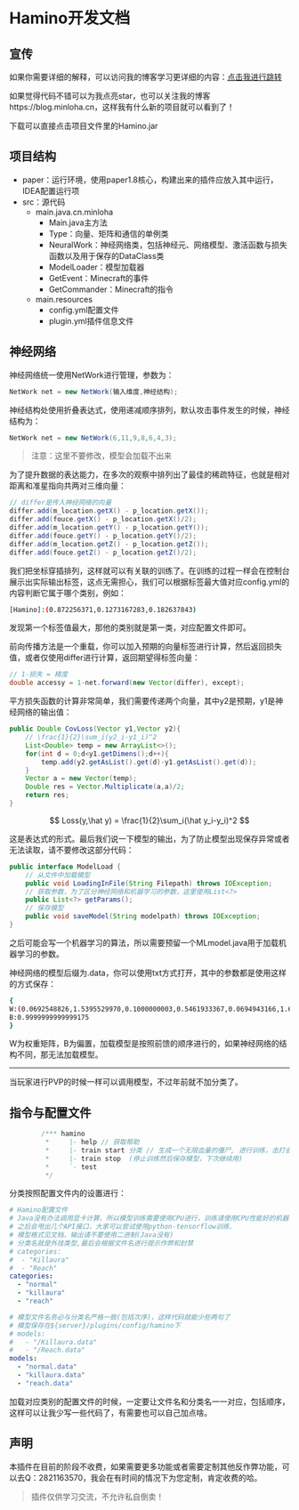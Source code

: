 # Hamino开发文档

## 宣传

如果你需要详细的解释，可以访问我的博客学习更详细的内容：[点击我进行跳转](https://blog.minloha.cn/2023/01/04/%E9%9D%9E%E5%B8%B8%E8%AF%A6%E7%BB%86%E7%9A%84ANN/)

如果觉得代码不错可以为我点亮star，也可以关注我的博客https://blog.minloha.cn，这样我有什么新的项目就可以看到了！

下载可以直接点击项目文件里的Hamino.jar

## 项目结构

- paper：运行环境，使用paper1.8核心，构建出来的插件应放入其中运行，IDEA配置运行项
- src：源代码
  - main.java.cn.minloha
    - Main.java主方法
    - Type：向量、矩阵和通信的单例类
    - NeuralWork：神经网络类，包括神经元、网络模型、激活函数与损失函数以及用于保存的DataClass类
    - ModelLoader：模型加载器
    - GetEvent：Minecraft的事件
    - GetCommander：Minecraft的指令
  - main.resources
    - config.yml配置文件
    - plugin.yml插件信息文件

## 神经网络

神经网络统一使用NetWork进行管理，参数为：

```java
NetWork net = new NetWork(输入维度,神经结构);
```

神经结构处使用折叠表达式，使用递减顺序排列，默认攻击事件发生的时候，神经结构为：

```java
NetWork net = new NetWork(6,11,9,8,6,4,3);
```

> 注意：这里不要修改，模型会加载不出来

为了提升数据的表达能力，在多次的观察中排列出了最佳的稀疏特征，也就是相对距离和准星指向共两对三维向量：

```java
// differ是传入神经网络的向量
differ.add(m_location.getX() - p_location.getX());
differ.add(fouce.getX() - p_location.getX()/2);
differ.add(m_location.getY() - p_location.getY());
differ.add(fouce.getY() - p_location.getY()/2);
differ.add(m_location.getZ() - p_location.getZ());
differ.add(fouce.getZ() - p_location.getZ()/2);
```

我们把坐标穿插排列，这样就可以有关联的训练了。在训练的过程一样会在控制台展示出实际输出标签，这点无需担心，我们可以根据标签最大值对应config.yml的内容判断它属于哪个类别，例如：

```bash
[Hamino]:(0.872256371,0.1273167283,0.182637843)
```

发现第一个标签值最大，那他的类别就是第一类，对应配置文件即可。

前向传播方法是一个重载，你可以加入预期的向量标签进行计算，然后返回损失值，或者仅使用differ进行计算，返回期望得标签向量：

```java
// 1-损失 = 精度
double accessy = 1-net.forward(new Vector(differ), except);
```

平方损失函数的计算非常简单，我们需要传递两个向量，其中y2是预期，y1是神经网络的输出值：

```java
public Double CovLoss(Vector y1,Vector y2){
    // \frac{1}{2}\sum_i(y2_i-y1_i)^2
    List<Double> temp = new ArrayList<>();
    for(int d = 0;d<y1.getDimens();d++){
        temp.add(y2.getAsList().get(d)-y1.getAsList().get(d));
    }
    Vector a = new Vector(temp);
    Double res = Vector.Multiplicate(a,a)/2;
    return res;
}
```

$$
Loss(y,\hat y) = \frac{1}{2}\sum_i(\hat y_i-y_i)^2
$$

这是表达式的形式。最后我们说一下模型的输出，为了防止模型出现保存异常或者无法读取，请不要修改这部分代码：

```java
public interface ModelLoad {
    // 从文件中加载模型
    public void LoadingInFile(String Filepath) throws IOException;
    // 获取参数，为了区分神经网络和机器学习的参数，这里使用List<?>
    public List<?> getParams();
    // 保存模型
    public void saveModel(String modelpath) throws IOException;
}
```

之后可能会写一个机器学习的算法，所以需要预留一个MLmodel.java用于加载机器学习的参数。

神经网络的模型后缀为.data，你可以使用txt方式打开，其中的参数都是使用这样的方式保存：

```bash
{
W:(0.0692548826,1.5395529970,0.1000000003,0.5461933367,0.0694943166,1.6509559252)
B:0.9999999999999175
}
```

W为权重矩阵，B为偏置，加载模型是按照前馈的顺序进行的，如果神经网络的结构不同，那无法加载模型。

---

当玩家进行PVP的时候一样可以调用模型，不过年前就不加分类了。

## 指令与配置文件

```java
        /*** hamino
         *     |- help // 获取帮助
         *     |- train start 分类 // 生成一个无限血量的僵尸, 进行训练，击打会有提示
         *     |- train stop  (停止训练然后保存模型，下次继续用)
         *     `- test
         */
```

分类按照配置文件内的设置进行：

```yaml
# Hamino配置文件
# Java没有办法调用显卡计算，所以模型训练需要使用CPU进行，训练请使用CPU性能好的机器训练。
# 之后会甩出几个API接口，大家可以尝试使用python-tensorflow训练.
# 模型格式见文档，输出请不要使用二进制(Java没有)
# 分类名就是外挂类型,最后会根据文件名进行提示作弊和封禁
# categories:
#  - "Killaura"
#  - "Reach"
categories:
  - "normal"
  - "killaura"
  - "reach"

# 模型文件名务必与分类名严格一致(包括次序)，这样代码就能少些两句了
# 模型保存在${server}/plugins/config/hamino下
# models:
#   - "/Killaura.data"
#   - "/Reach.data"
models:
  - "normal.data"
  - "killaura.data"
  - "reach.data"
```

加载对应类别的配置文件的时候，一定要让文件名和分类名一一对应，包括顺序，这样可以让我少写一些代码了，有需要也可以自己加点啥。

## 声明

本插件在目前的阶段不收费，如果需要更多功能或者需要定制其他反作弊功能，可以去Q：2821163570，我会在有时间的情况下为您定制，肯定收费的哈。

> 插件仅供学习交流，不允许私自倒卖！
